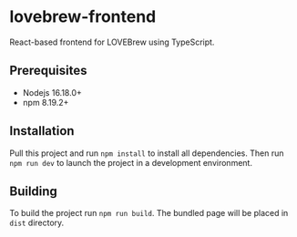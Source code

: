 
# lovebrew-frontend

React-based frontend for LOVEBrew using TypeScript.

## Prerequisites
 * Nodejs 16.18.0+
 * npm 8.19.2+

## Installation
Pull this project and run `npm install` to install all dependencies.
Then run `npm run dev` to launch the project in a development environment.

## Building
To build the project run `npm run build`. The bundled page will be placed in `dist` directory.
